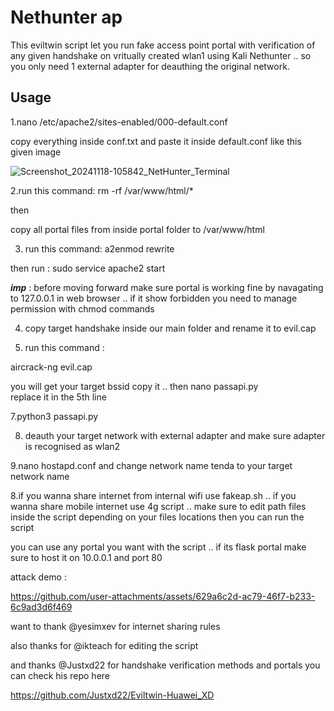 # Nethunter ap #

This eviltwin script let you run fake access point portal with verification of any given handshake on vritually created wlan1 using Kali Nethunter .. so you only need 1 external adapter for deauthing the original network.


## Usage ##

1.nano /etc/apache2/sites-enabled/000-default.conf

copy everything inside conf.txt and paste it inside default.conf like this given image

![Screenshot_20241118-105842_NetHunter_Terminal](https://github.com/user-attachments/assets/04756c79-7b68-40a1-812a-e0992d694d30)

2.run this command:
rm -rf /var/www/html/*

then

copy all portal files from inside portal folder to /var/www/html

3. run this command: 
a2enmod rewrite 

then 
run : sudo service apache2 start 

***imp*** : before moving forward make sure portal is working fine by navagating to 127.0.0.1 in web browser .. if it show forbidden you need to manage permission with chmod commands

4. copy target handshake inside our main folder and rename it to evil.cap

5. run this command :

aircrack-ng evil.cap
 
you will get your target bssid copy it .. 
then 
nano passapi.py  
replace it in the 5th line 

7.python3 passapi.py

8. deauth your target network with external adapter and make sure adapter is recognised as wlan2

9.nano hostapd.conf and change network name tenda to your target network name

8.if you wanna share internet from internal wifi use fakeap.sh .. if you wanna share mobile internet use 4g script .. make sure to edit path files inside the script depending on your files locations then you can run the script

you can use any portal you want with the script .. if its flask portal make sure to host it on 10.0.0.1 and port 80

attack demo :

https://github.com/user-attachments/assets/629a6c2d-ac79-46f7-b233-6c9ad3d6f469


want to thank @yesimxev for internet sharing rules

also thanks for @ikteach for editing the script

and thanks @Justxd22 for handshake
verification methods and portals you can check his repo here

https://github.com/Justxd22/Eviltwin-Huawei_XD
